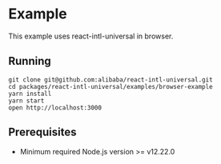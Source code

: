 # Example
This example uses react-intl-universal in browser.

## Running
```
git clone git@github.com:alibaba/react-intl-universal.git
cd packages/react-intl-universal/examples/browser-example
yarn install
yarn start
open http://localhost:3000
```

## Prerequisites
- Minimum required Node.js version >= v12.22.0
